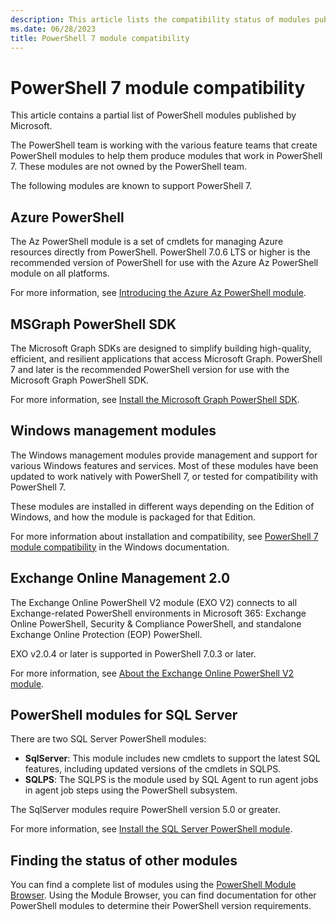 ```yaml
---
description: This article lists the compatibility status of modules published for other Microsoft products with PowerShell 7.
ms.date: 06/28/2023
title: PowerShell 7 module compatibility
---
```

# PowerShell 7 module compatibility

This article contains a partial list of PowerShell modules published by Microsoft.

The PowerShell team is working with the various feature teams that create PowerShell modules to help
them produce modules that work in PowerShell 7. These modules are not owned by the PowerShell team.

The following modules are known to support PowerShell 7.

## Azure PowerShell

The Az PowerShell module is a set of cmdlets for managing Azure resources directly from PowerShell.
PowerShell 7.0.6 LTS or higher is the recommended version of PowerShell for use with the Azure Az
PowerShell module on all platforms.

For more information, see [Introducing the Azure Az PowerShell module][02].

## MSGraph PowerShell SDK

The Microsoft Graph SDKs are designed to simplify building high-quality, efficient, and resilient
applications that access Microsoft Graph. PowerShell 7 and later is the recommended PowerShell
version for use with the Microsoft Graph PowerShell SDK.

For more information, see [Install the Microsoft Graph PowerShell SDK][01].

## Windows management modules

The Windows management modules provide management and support for various Windows features and
services. Most of these modules have been updated to work natively with PowerShell 7, or tested for
compatibility with PowerShell 7.

These modules are installed in different ways depending on the Edition of Windows, and how the
module is packaged for that Edition.

For more information about installation and compatibility, see
[PowerShell 7 module compatibility][05] in the Windows documentation.

## Exchange Online Management 2.0

The Exchange Online PowerShell V2 module (EXO V2) connects to all Exchange-related PowerShell
environments in Microsoft 365: Exchange Online PowerShell, Security & Compliance PowerShell, and
standalone Exchange Online Protection (EOP) PowerShell.

EXO v2.0.4 or later is supported in PowerShell 7.0.3 or later.

For more information, see [About the Exchange Online PowerShell V2 module][03].

## PowerShell modules for SQL Server

There are two SQL Server PowerShell modules:

- **SqlServer**: This module includes new cmdlets to support the latest SQL features, including
  updated versions of the cmdlets in SQLPS.
- **SQLPS**: The SQLPS is the module used by SQL Agent to run agent jobs in agent job steps using
  the PowerShell subsystem.

The SqlServer modules require PowerShell version 5.0 or greater.

For more information, see [Install the SQL Server PowerShell module][06].

## Finding the status of other modules

You can find a complete list of modules using the [PowerShell Module Browser][04]. Using the Module
Browser, you can find documentation for other PowerShell modules to determine their PowerShell
version requirements.

<!-- link references -->
[01]: /graph/powershell/installation#supported-powershell-versions
[02]: /powershell/azure/new-azureps-module-az
[03]: /powershell/exchange/exchange-online-powershell-v2
[04]: /powershell/module
[05]: /powershell/windows/module-compatibility
[06]: /sql/powershell/download-sql-server-ps-module
